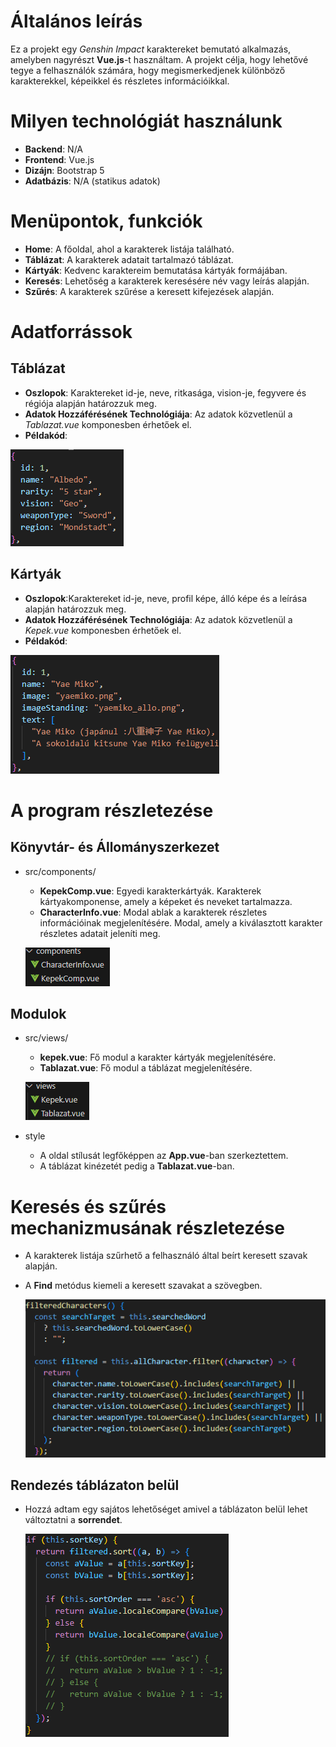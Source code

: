 # Általános leírás
Ez a projekt egy *Genshin Impact* karaktereket bemutató alkalmazás, amelyben nagyrészt **Vue.js**-t használtam. A projekt célja, hogy lehetővé tegye a felhasználók számára, hogy megismerkedjenek különböző karakterekkel, képeikkel és részletes információikkal.

# Milyen technológiát használunk

- **Backend**: N/A
- **Frontend**: Vue.js
- **Dizájn**: Bootstrap 5
- **Adatbázis**: N/A (statikus adatok)

# Menüpontok, funkciók
- **Home**: A főoldal, ahol a karakterek listája található.
- **Táblázat**: A karakterek adatait tartalmazó táblázat.
- **Kártyák**: Kedvenc karaktereim bemutatása kártyák formájában.
- **Keresés**: Lehetőség a karakterek keresésére név vagy leírás alapján.
- **Szűrés**: A karakterek szűrése a keresett kifejezések alapján.

# Adatforrássok

## Táblázat

- **Oszlopok**: Karaktereket id-je, neve, ritkasága, vision-je, fegyvere és régiója alapján határozzuk meg.
- **Adatok Hozzáférésének Technológiája**: Az adatok közvetlenül a *Tablazat.vue* komponesben érhetőek el.
- **Példakód**:

![alt text](image-1.png)

## Kártyák

- **Oszlopok**:Karaktereket id-je, neve, profil képe, álló képe és a leírása alapján határozzuk meg.
- **Adatok Hozzáférésének Technológiája**: Az adatok közvetlenül a *Kepek.vue* komponesben érhetőek el.
- **Példakód**:

![alt text](image.png)

# A program részletezése

## Könyvtár- és Állományszerkezet

- src/components/

    - **KepekComp.vue**: Egyedi karakterkártyák. Karakterek kártyakomponense, amely a képeket és neveket tartalmazza.
    - **CharacterInfo.vue**: Modal ablak a karakterek részletes információinak megjelenítésére. Modal, amely a kiválasztott karakter részletes adatait jeleníti meg.

    ![alt text](image-2.png)

## Modulok

- src/views/

    - **kepek.vue**: Fő modul a karakter kártyák megjelenítésére.
    - **Tablazat.vue**: Fő modul a táblázat megjelenítésére.

    ![alt text](image-3.png)

- style

    - A oldal stílusát legfőképpen az **App.vue**-ban szerkeztettem.
    - A táblázat kinézetét pedig a **Tablazat.vue**-ban.


# Keresés és szűrés mechanizmusának részletezése

- A karakterek listája szűrhető a felhasználó által beírt keresett szavak alapján.
- A **Find** metódus kiemeli a keresett szavakat a szövegben.

    ![alt text](image-4.png)

## Rendezés táblázaton belül

- Hozzá adtam egy sajátos lehetőséget amivel a táblázaton belül lehet változtatni a **sorrendet**.

    ![alt text](image-5.png)

